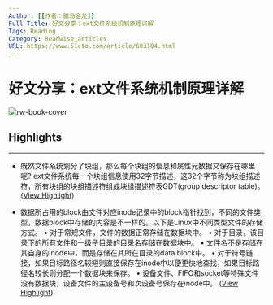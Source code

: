 ```yaml
---
Author: [[作者：骏马金龙]]
Full Title: 好文分享：ext文件系统机制原理详解
Tags: Reading
Category: Readwise_articles
URL: https://www.51cto.com/article/603104.html
---
```

# 好文分享：ext文件系统机制原理详解

![rw-book-cover](https://readwise-assets.s3.amazonaws.com/static/images/article3.5c705a01b476.png)

## Highlights
---
- 既然文件系统划分了块组，那么每个块组的信息和属性元数据又保存在哪里呢?
  ext文件系统每一个块组信息使用32字节描述，这32个字节称为块组描述符，所有块组的块组描述符组成块组描述符表GDT(group descriptor table)。 ([View Highlight](https://read.readwise.io/read/01hfhhxhphxes0f0m446t0hsxn))

- 数据所占用的block由文件对应inode记录中的block指针找到，不同的文件类型，数据block中存储的内容是不一样的。以下是Linux中不同类型文件的存储方式。
  • 对于常规文件，文件的数据正常存储在数据块中。
  • 对于目录，该目录下的所有文件和一级子目录的目录名存储在数据块中。
  • 文件名不是存储在其自身的inode中，而是存储在其所在目录的data block中。
  • 对于符号链接，如果目标路径名较短则直接保存在inode中以便更快地查找，如果目标路径名较长则分配一个数据块来保存。
  • 设备文件、FIFO和socket等特殊文件没有数据块，设备文件的主设备号和次设备号保存在inode中。 ([View Highlight](https://read.readwise.io/read/01hfhhyzgerjbzg90f3yqzd60k))

